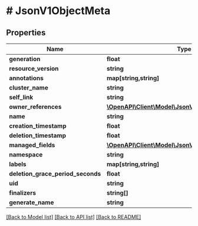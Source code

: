 # # JsonV1ObjectMeta

## Properties

Name | Type | Description | Notes
------------ | ------------- | ------------- | -------------
**generation** | **float** |  | [optional]
**resource_version** | **string** |  | [optional]
**annotations** | **map[string,string]** |  | [optional]
**cluster_name** | **string** |  | [optional]
**self_link** | **string** |  | [optional]
**owner_references** | [**\OpenAPI\Client\Model\JsonV1OwnerReference[]**](JsonV1OwnerReference.md) |  | [optional]
**name** | **string** |  | [optional]
**creation_timestamp** | **float** |  | [optional]
**deletion_timestamp** | **float** |  | [optional]
**managed_fields** | [**\OpenAPI\Client\Model\JsonV1ManagedFieldsEntry[]**](JsonV1ManagedFieldsEntry.md) |  | [optional]
**namespace** | **string** |  | [optional]
**labels** | **map[string,string]** |  | [optional]
**deletion_grace_period_seconds** | **float** |  | [optional]
**uid** | **string** |  | [optional]
**finalizers** | **string[]** |  | [optional]
**generate_name** | **string** |  | [optional]

[[Back to Model list]](../../README.md#models) [[Back to API list]](../../README.md#endpoints) [[Back to README]](../../README.md)
